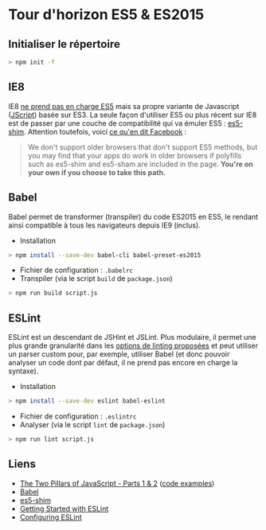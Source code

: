 # Tour d'horizon ES5 & ES2015
## Initialiser le répertoire
```sh
> npm init -f
```

## IE8
IE8 [ne prend pas en charge ES5](http://kangax.github.io/compat-table/es5/#ie8) mais sa propre variante de Javascript ([JScript](http://goo.gl/EKFi48)) basée sur ES3. La seule façon d'utiliser ES5 ou plus récent sur IE8 est de passer par une couche de compatibilité qui va émuler ES5 : [es5-shim](https://github.com/es-shims/es5-shim).
Attention toutefois, voici [ce qu'en dit Facebook](https://facebook.github.io/react/docs/working-with-the-browser.html) :
> We don't support older browsers that don't support ES5 methods, but you may find that your apps do work in older browsers if polyfills such as es5-shim and es5-sham are included in the page. **You're on your own if you choose to take this path.**

## Babel
Babel permet de transformer (transpiler) du code ES2015 en ES5, le rendant ainsi compatible à tous les navigateurs depuis IE9 (inclus).
- Installation
```sh
> npm install --save-dev babel-cli babel-preset-es2015
```
- Fichier de configuration : `.babelrc`
- Transpiler (via le script `build` de `package.json`)
```sh
> npm run build script.js
```

## ESLint
ESLint est un descendant de JSHint et JSLint. Plus modulaire, il permet une plus grande granularité dans les [options de linting proposées](http://eslint.org/docs/rules/) et peut utiliser un parser custom pour, par exemple, utiliser Babel (et donc pouvoir analyser un code dont par défaut, il ne prend pas encore en charge la syntaxe).
- Installation
```sh
> npm install --save-dev eslint babel-eslint
```
- Fichier de configuration : `.eslintrc`
- Analyser (via le script `lint` de `package.json`)
```sh
> npm run lint script.js
```

## Liens
- [The Two Pillars of JavaScript - Parts 1 & 2](https://medium.com/javascript-scene/the-two-pillars-of-javascript-ee6f3281e7f3) ([code examples](https://github.com/learn-javascript-courses/composition-examples#composition-examples))
- [Babel](https://babeljs.io/docs/setup/#installation)
- [es5-shim](https://github.com/es-shims/es5-shim)
- [Getting Started with ESLint](http://eslint.org/docs/user-guide/getting-started)
- [Configuring ESLint](http://eslint.org/docs/user-guide/configuring)

